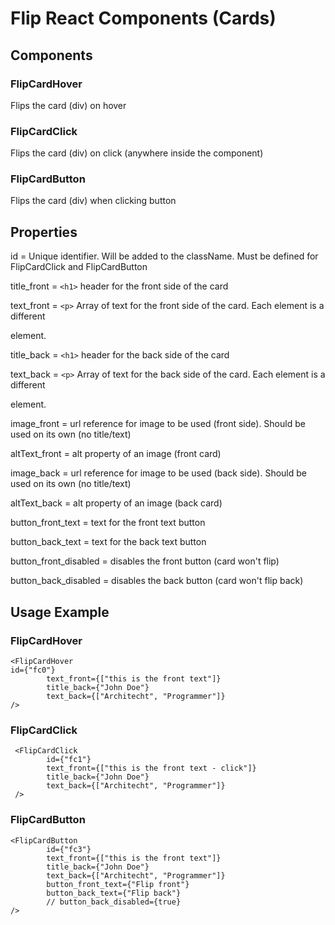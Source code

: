# Flip React Components (Cards)

## Components

### FlipCardHover

Flips the card (div) on hover

### FlipCardClick

Flips the card (div) on click (anywhere inside the component)

### FlipCardButton

Flips the card (div) when clicking button

## Properties

id = Unique identifier. Will be added to the className. Must be defined for FlipCardClick and FlipCardButton

title_front = `<h1>` header for the front side of the card 

text_front = `<p>` Array of text for the front side of the card. Each element is a different <p> element. 

title_back = `<h1>` header for the back side of the card

text_back = `<p>` Array of text for the back side of the card. Each element is a different <p> element.

image_front = url reference for image to be used (front side). Should be used on its own (no title/text)

altText_front = alt property of an image (front card)

image_back = url reference for image to be used (back side). Should be used on its own (no title/text)

altText_back = alt property of an image (back card)

button_front_text = text for the front text button

button_back_text = text for the back text button

button_front_disabled = disables the front button (card won't flip) 

button_back_disabled = disables the back button (card won't flip back)

## Usage Example

### FlipCardHover

```
<FlipCardHover
id={"fc0"}
        text_front={["this is the front text"]}
        title_back={"John Doe"}
        text_back={["Architecht", "Programmer"]}
/>
```

### FlipCardClick

```
 <FlipCardClick
        id={"fc1"}
        text_front={["this is the front text - click"]}
        title_back={"John Doe"}
        text_back={["Architecht", "Programmer"]}
 />
```

### FlipCardButton

```
<FlipCardButton
        id={"fc3"}
        text_front={["this is the front text"]}
        title_back={"John Doe"}
        text_back={["Architecht", "Programmer"]}
        button_front_text={"Flip front"}
        button_back_text={"Flip back"}
        // button_back_disabled={true}
/>
```
